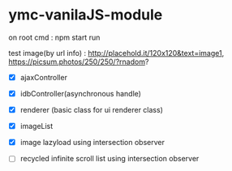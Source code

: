 # ymc-vanilaJS-module

on root cmd : npm start run 

test image(by url info) : http://placehold.it/120x120&text=image1, https://picsum.photos/250/250/?rnadom?

* [x] ajaxController
* [x] idbController(asynchronous handle)
* [x] renderer (basic class for ui renderer class)
* [x] imageList
* [x] image lazyload using intersection observer
* [ ] recycled infinite scroll list using intersection observer



